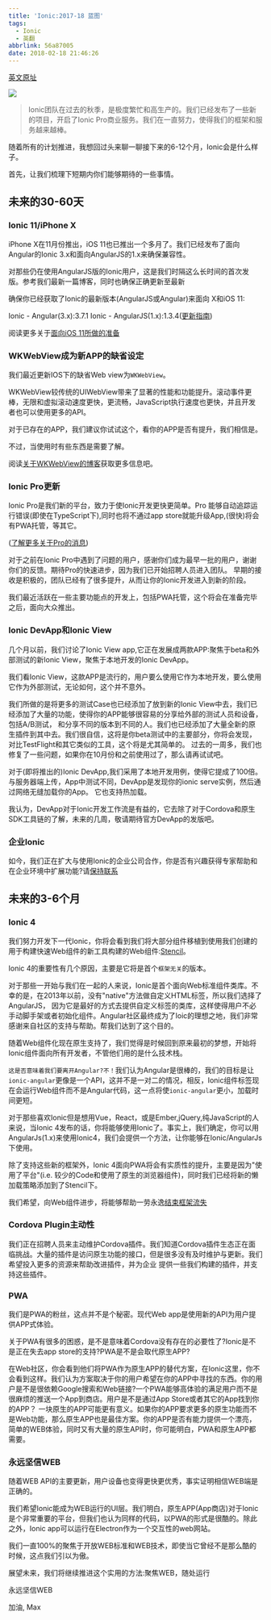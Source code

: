 ```yaml
---
title: 'Ionic:2017-18 蓝图'
tags:
  - Ionic
  - 英翻
abbrlink: 56a87005
date: 2018-02-18 21:46:26
---
```

[英文原址](https://blog.ionicframework.com/ionic-2017-18-roadmap/)

![](http://static.1991421.cn/blog/2018-02-19-093916.jpg)

> Ionic团队在过去的秋季，是极度繁忙和高生产的。我们已经发布了一些新的项目，开启了Ionic Pro商业服务。我们在一直努力，使得我们的框架和服务越来越棒。

随着所有的计划推进，我想回过头来聊一聊接下来的6-12个月，Ionic会是什么样子。

首先，让我们梳理下短期内你们能够期待的一些事情。

## 未来的30-60天

### Ionic 11/iPhone X
iPhone X在11月份推出，iOS 11也已推出一个多月了。我们已经发布了面向Angular的Ionic 3.x和面向AngularJS的1.x来确保兼容性。

对那些仍在使用AngularJS版的Ionic用户，这是我们时隔这么长时间的首次发版。参考我们最新一篇博客，同时也确保正确更新至最新

确保你已经获取了Ionic的最新版本(AngularJS或Angular)来面向 X和iOS 11:

Ionic - Angular(3.x):3.7.1
Ionic - AngularJS(1.x):1.3.4([更新指南](https://github.com/ionic-team/ionic-v1/issues/317#issuecomment-339357499))

阅读更多关于[面向iOS 11所做的准备](http://blog.ionic.io/ios-11-checklist/)

### WKWebView成为新APP的缺省设定
我们最近更新IOS下的缺省Web view为`WKWebView`。

WKWebView较传统的UIWebView带来了显著的性能和功能提升。滚动事件更棒，无限和虚拟滚动速度更快，更流畅，JavaScript执行速度也更快，并且开发者也可以使用更多的API。

对于已存在的APP，我们建议你试试这个，看你的APP是否有提升，我们相信是。

不过，当使用时有些东西是需要了解。

阅读[关于WKWebView的博客](http://blog.ionic.io/wkwebview-for-all-a-new-webview-for-ionic/)获取更多信息吧。

### Ionic Pro更新

Ionic Pro是我们新的平台，致力于使Ionic开发更快更简单。Pro 能够自动追踪运行错误(即使在TypeScript下),同时也将不通过app store就能升级App,(很快)将会有PWA托管，等其它。

([了解更多关于Pro的消息](https://ionicframework.com/pro))

对于之前在Ionic Pro中遇到了问题的用户，感谢你们成为最早一批的用户，谢谢你们的反馈。期待Pro的快速进步，因为我们已开始招聘人员进入团队。
早期的接收是积极的，团队已经有了很多提升，从而让你的Ionic开发进入到新的阶段。

我们最近活跃在一些主要功能点的开发上，包括PWA托管，这个将会在准备完毕之后，面向大众推出。

### Ionic DevApp和Ionic View
几个月以前，我们讨论了Ionic View app,它正在发展成两款APP:聚焦于beta和外部测试的新Ionic View，聚焦于本地开发的Ionic DevApp。

我们看Ionic View，这款APP是流行的，用户要么使用它作为本地开发，要么使用它作为外部测试，无论如何，这个并不意外。

我们所做的是将更多的测试Case也已经添加了放到新的Ionic View中去，我们已经添加了大量的功能，使得你的APP能够很容易的分享给外部的测试人员和设备，包括A/B测试，
和分享不同的版本到不同的人。我们也已经添加了大量全新的原生插件到其中去。我们很自信，这将是你beta测试中的主要部分，你将会发现，对比TestFlight和其它类似的工具，这个将是尤其简单的。
过去的一周多，我们也修复了一些问题，如果你在10月份和之前使用过了，那么请再试试吧。

对于(即将推出的)Ionic DevApp,我们采用了本地开发用例，使得它提成了100倍。与服务器端上传，App中测试不同，DevApp是发现你的ionic serve实例，然后通过网络无缝加载你的App。
它也支持热加载。

我认为，DevApp对于Ionic开发工作流是有益的，它去除了对于Cordova和原生SDK工具链的了解，未来的几周，敬请期待官方DevApp的发版吧。

### 企业Ionic
如今，我们正在扩大与使用Ionic的企业公司合作，你是否有兴趣获得专家帮助和在企业环境中扩展功能?请[保持联系](https://ionicframework.com/enterprise)

## 未来的3-6个月
### Ionic 4
我们努力开发下一代Ionic，你将会看到我们将大部分组件移植到使用我们创建的用于构建快速Web组件的新工具构建的Web组件:[Stencil](https://stenciljs.com/)。

Ionic 4的重要性有几个原因，主要是它将是首个`框架无关`的版本。

对于那些一开始与我们在一起的人来说，Ionic是首个面向Web标准组件类库。不幸的是，在2013年以前，没有"native"方法做自定义HTML标签，所以我们选择了AngularJS，
因为它是最好的方式去提供自定义标签的类库，这样使得用户不必手动脚手架或者初始化组件。Angular社区最终成为了Ioic的理想之地，我们非常感谢来自社区的支持与帮助。帮我们达到了这个目的。

随着Web组件化现在原生支持了，我们觉得是时候回到原来最初的梦想，开始将Ionic组件面向所有开发者，不管他们用的是什么技术栈。

`这是否意味着我们要离开Angular?不！`我们认为Angular是很棒的，我们的目标是让`ionic-angular`更像是一个API，这并不是一对二的情况，相反，Ionic组件标签现在会运行Web组件而不是Angular代码，这一点将使`ionic-angular`更小，加载时间更短。

对于那些喜欢Ionic但是想用Vue，React，或是Ember,jQuery,纯JavaScript的人来说，当Ionic 4发布的话，你将能够使用Ionic了。事实上，我们确定，你可以用AngularJs(1.x)来使用Ionic4，我们会提供一个方法，让你能够在Ionic/AngularJs下使用。

除了支持这些新的框架外，Ionic 4面向PWA将会有实质性的提升，主要是因为"使用了平台"(i.e. 较少的Code和使用了原生的浏览器组件)，同时我们已经将新的懒加载策略添加到了Stencil下。

我们希望，向Web组件进步，将能够帮助一劳永逸[结束框架流失](http://blog.ionic.io/the-end-of-framework-churn/)

### Cordova Plugin主动性
我们正在招聘人员来主动维护Cordova插件。我们知道Cordova插件生态正在面临挑战。大量的插件是访问原生功能的接口，但是很多没有及时维护与更新。我们希望投入更多的资源来帮助改进插件，并为企业
提供一些我们构建的插件，并支持这些插件。

### PWA
我们是PWA的粉丝，这点并不是个秘密。现代Web app是使用新的API为用户提供APP式体验。

关于PWA有很多的困惑，是不是意味着Cordova没有存在的必要性了?Ionic是不是正在失去app store的支持?PWA是不是会取代原生APP?

在Web社区，你会看到他们将PWA作为原生APP的替代方案，在Ionic这里，你不会看到这样。我们认为方案取决于你的用户希望在你的APP中寻找的东西。你的用户是不是很依赖Google搜索和Web链接?一个PWA能够高体验的满足用户而不是很麻烦的推送一个App到商店。用户是不是通过App Store或者其它的App找到你的APP？
一块原生的APP可能更有意义。如果你的APP要求更多的原生功能而不是Web功能，那么原生APP也是最佳方案。你的APP是否有能力提供一个漂亮，简单的WEB体验，同时又有大量的原生API时，你可能明白，PWA和原生APP都需要。


### 永远坚信WEB
随着WEB API的主要更新，用户设备也变得更快更优秀，事实证明相信WEB端是正确的。

我们希望Ionic能成为WEB运行的UI层。我们明白，原生APP(App商店)对于Ionic是个非常重要的平台，但我们也认为同样的代码，以PWA的形式是很酷的。除此之外，Ionic app可以运行在Electron作为一个交互性的web网站。

我们一直100%的聚焦于开放WEB标准和WEB技术，即使当它曾经不是那么酷的时候，这点我们引以为傲。

展望未来，我们将继续推进这个实用的方法:聚焦WEB，随处运行

永远坚信WEB

加油,
Max

